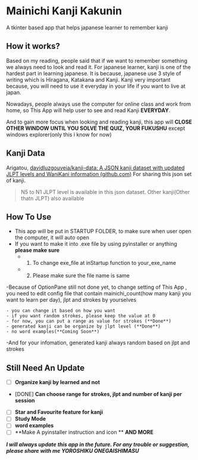 # Mainichi Kanji Kakunin

A tkinter based app that helps japanese learner to remember kanji

## How it works?
Based on my reading, people said that if we want to remember something we always need to look and read it. For japanese learner, kanji is one of the hardest part in learning japanese. It is because, japanese use 3 style of writing which is Hiragana, Katakana and Kanji. Kanji very important because, you will need to use it everyday in your life if you want to live at japan.

Nowadays, people always use the computer for online class and work from home, so This App will help user to see and read Kanji **EVERYDAY**.

And to gain more focus when looking and reading kanji, this app will 
**CLOSE OTHER WINDOW UNTIL YOU SOLVE THE QUIZ, YOUR FUKUSHU** 
except windows explorer(only this i know for now)

## Kanji Data

Arigatou, [davidluzgouveia/kanji-data: A JSON kanji dataset with updated JLPT levels and WaniKani information (github.com)](https://github.com/davidluzgouveia/kanji-data)
For sharing this json set of kanji.

> N5 to N1 JLPT level is available in this json dataset. Other kanji(Other thatn JLPT) also available


## How To Use

 - This app will be put in STARTUP FOLDER, to make sure when user open the computer, it will auto open
 - If you want to make it into .exe file by using pyinstaller or anything **please make sure**
	 - 1. To change exe_file at inStartup function to your_exe_name
	 - 2. Please make sure the file name is same 
	 
-Because of OptionPane still not done yet, to change setting of This App , you need to edit config file that contain mainichi_count(how many kanji you want to learn per day), jlpt and strokes by yourselves
	
	- you can change it based on how you want
	- if you want random strokes, please keep the value at 0
	- for now, you can put a range as value for strokes (**Done**)
	- generated kanji can be organize by jlpt level (**Done**)
	- no word examples(**Coming Soon**)

-And for your infomation, generated kanji always random based on jlpt and strokes

## Still Need An Update

 - [ ] **Organize kanji by learned and not**
 - [DONE] **Can choose range for strokes, jlpt and number of kanji per session**
 - [ ] **Star and Favourite feature for kanji**
 - [ ] **Study Mode**
 - [ ] **word examples**
 - [ ] **Make A pyinstaller instruction and icon **
**AND MORE**

***I will always update this app in the future. For any trouble or suggestion, please share with me
YOROSHIKU ONEGAISHIMASU***
